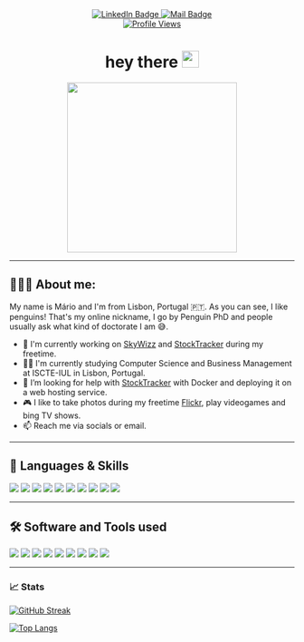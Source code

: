 <div id="badges" align="center">
  <a href="https://www.linkedin.com/in/kreativermario">
    <img src="https://img.shields.io/badge/LinkedIn-0077B5?style=for-the-badge&logo=linkedin&logoColor=white" alt="LinkedIn Badge"/>
  </a>
  <a href="mailto:kreativermario@gmail.com">
    <img src="https://img.shields.io/badge/Gmail-D14836?style=for-the-badge&logo=gmail&logoColor=white" alt="Mail Badge"/>
  </a>
</div>
<div id="stats" align="center">
  <a href="https://komarev.com/ghpvc/?username=kreativermario">
    <img src="https://komarev.com/ghpvc/?username=your-github-username&style=flat-square&color=blue" alt="Profile Views"/>
  </a>
</div>
<div id="about-me" align="center">
  <h1>
  hey there
  <img src="https://media.giphy.com/media/hvRJCLFzcasrR4ia7z/giphy.gif" width="30px"/>
  </h1>
  <img src="https://i.pinimg.com/originals/58/72/58/58725865c95fe20cfc595725fca0d6a3.gif" width="300"/>
</div>

---

## 👨‍💻🐧 About me:
My name is Mário and I'm from Lisbon, Portugal 🇵🇹. As you can see, I like penguins! That's my online nickname, I go by Penguin PhD and people usually ask what kind of doctorate I am 😅.
- 🔭 I'm currently working on [SkyWizz](https://github.com/kreativermario/SkyWizz) and [StockTracker](https://github.com/kreativermario/django_web) during my freetime.
- 👨‍🎓 I'm currently studying Computer Science and Business Management at ISCTE-IUL in Lisbon, Portugal.
- 🤔 I’m looking for help with [StockTracker](https://github.com/kreativermario/django_web) with Docker and deploying it on a web hosting service.
- 🎮 I like to take photos during my freetime [Flickr](https://www.flickr.com/photos/kreativermario/), play videogames and bing TV shows.
- 📫 Reach me via socials or email.
  
---
## 📖 Languages & Skills
<div id="skills">
  <img src="https://img.shields.io/badge/Java-ED8B00?style=for-the-badge&logo=openjdk&logoColor=white"/>
  <img src="https://img.shields.io/badge/Python-3776AB?style=for-the-badge&logo=python&logoColor=white"/>
  <img src="https://img.shields.io/badge/C-00599C?style=for-the-badge&logo=c&logoColor=white"/>
  <img src="https://img.shields.io/badge/PHP-777BB4?style=for-the-badge&logo=php&logoColor=white"/>
  <img src="https://img.shields.io/badge/HTML5-E34F26?style=for-the-badge&logo=html5&logoColor=white"/>
  <img src="https://img.shields.io/badge/CSS3-1572B6?style=for-the-badge&logo=css3&logoColor=white"/>
  <img src="https://img.shields.io/badge/Django-092E20?style=for-the-badge&logo=django&logoColor=white"/>
  <img src="https://img.shields.io/badge/MongoDB-4EA94B?style=for-the-badge&logo=mongodb&logoColor=white"/>
  <img src="https://img.shields.io/badge/MySQL-005C84?style=for-the-badge&logo=mysql&logoColor=white"/>
  <img src="https://img.shields.io/badge/MariaDB-003545?style=for-the-badge&logo=mariadb&logoColor=white"/>
</div>

---
## 🛠️ Software and Tools used
<div id="tools">
  <img src="https://img.shields.io/badge/IntelliJ_IDEA-000000.svg?style=for-the-badge&logo=intellij-idea&logoColor=white"/>
  <img src="https://img.shields.io/badge/Visual_Studio_Code-0078D4?style=for-the-badge&logo=visual%20studio%20code&logoColor=white"/>
  <img src="https://img.shields.io/badge/Eclipse-2C2255?style=for-the-badge&logo=eclipse&logoColor=white"/>
  <img src="https://img.shields.io/badge/PyCharm-000000.svg?&style=for-the-badge&logo=PyCharm&logoColor=white"/>
  <img src="https://img.shields.io/badge/Trello-0052CC?style=for-the-badge&logo=trello&logoColor=white"/>
  <img src="https://img.shields.io/badge/GIT-E44C30?style=for-the-badge&logo=git&logoColor=white"/>
  <img src="https://img.shields.io/badge/iTerm2-000000?style=for-the-badge&logo=iterm2&logoColor=white"/>
  <img src="https://img.shields.io/badge/docker-%230db7ed.svg?style=for-the-badge&logo=docker&logoColor=white"/>
  <img src="https://img.shields.io/badge/Figma-F24E1E?style=for-the-badge&logo=figma&logoColor=white"/>
</div>

---

### 📈 Stats

[![GitHub Streak](http://github-readme-streak-stats.herokuapp.com?user=kreativermario&mode=weekly)](https://git.io/streak-stats)

[![Top Langs](https://github-readme-stats.vercel.app/api/top-langs/?username=kreativermario&layout=compact&theme=vision-friendly-light)](https://github.com/anuraghazra/github-readme-stats)
